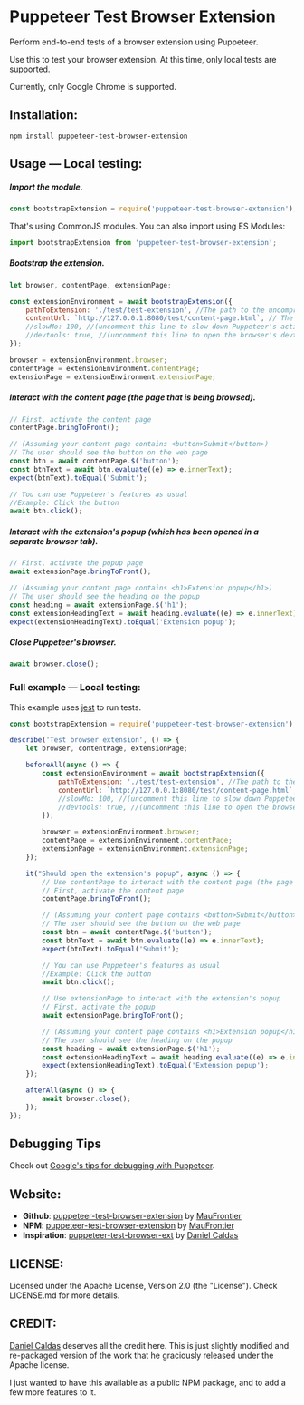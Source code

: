 # Puppeteer Test Browser Extension

Perform end-to-end tests of a browser extension using Puppeteer.

Use this to test your browser extension. At this time, only local tests are supported.

Currently, only Google Chrome is supported.

## Installation:

```shell
npm install puppeteer-test-browser-extension
```

## Usage — Local testing:

##### Import the module.

```javascript
const bootstrapExtension = require('puppeteer-test-browser-extension');
```

That's using CommonJS modules. You can also import using ES Modules:

```javascript
import bootstrapExtension from 'puppeteer-test-browser-extension';
```

##### Bootstrap the extension.

```javascript
let browser, contentPage, extensionPage;

const extensionEnvironment = await bootstrapExtension({
	pathToExtension: './test/test-extension', //The path to the uncompressed extension's folder. It shouldn't be a ZIP file.
	contentUrl: `http://127.0.0.1:8080/test/content-page.html`, // The URL of the content page that is being browsed
	//slowMo: 100, //(uncomment this line to slow down Puppeteer's actions)
	//devtools: true, //(uncomment this line to open the browser's devtools)
});

browser = extensionEnvironment.browser;
contentPage = extensionEnvironment.contentPage;
extensionPage = extensionEnvironment.extensionPage;
```

##### Interact with the content page (the page that is being browsed).

```javascript
// First, activate the content page
contentPage.bringToFront();

// (Assuming your content page contains <button>Submit</button>)
// The user should see the button on the web page
const btn = await contentPage.$('button');
const btnText = await btn.evaluate((e) => e.innerText);
expect(btnText).toEqual('Submit');

// You can use Puppeteer's features as usual
//Example: Click the button
await btn.click();
```

##### Interact with the extension's popup (which has been opened in a separate browser tab).

```javascript
// First, activate the popup page
await extensionPage.bringToFront();

// (Assuming your content page contains <h1>Extension popup</h1>)
// The user should see the heading on the popup
const heading = await extensionPage.$('h1');
const extensionHeadingText = await heading.evaluate((e) => e.innerText);
expect(extensionHeadingText).toEqual('Extension popup');
```

##### Close Puppeteer's browser.

```javascript
await browser.close();
```

### Full example — Local testing:

This example uses [jest](https://www.npmjs.com/package/jest) to run tests.

```javascript
const bootstrapExtension = require('puppeteer-test-browser-extension');

describe('Test browser extension', () => {
	let browser, contentPage, extensionPage;

	beforeAll(async () => {
		const extensionEnvironment = await bootstrapExtension({
			pathToExtension: './test/test-extension', //The path to the uncompressed extension's folder. It shouldn't be a ZIP file.
			contentUrl: `http://127.0.0.1:8080/test/content-page.html`, // The URL of the content page that is being browsed
			//slowMo: 100, //(uncomment this line to slow down Puppeteer's actions)
			//devtools: true, //(uncomment this line to open the browser's devtools)
		});

		browser = extensionEnvironment.browser;
		contentPage = extensionEnvironment.contentPage;
		extensionPage = extensionEnvironment.extensionPage;
	});

	it("Should open the extension's popup", async () => {
		// Use contentPage to interact with the content page (the page that is being browsed)
		// First, activate the content page
		contentPage.bringToFront();

		// (Assuming your content page contains <button>Submit</button>)
		// The user should see the button on the web page
		const btn = await contentPage.$('button');
		const btnText = await btn.evaluate((e) => e.innerText);
		expect(btnText).toEqual('Submit');

		// You can use Puppeteer's features as usual
		//Example: Click the button
		await btn.click();

		// Use extensionPage to interact with the extension's popup
		// First, activate the popup
		await extensionPage.bringToFront();

		// (Assuming your content page contains <h1>Extension popup</h1>)
		// The user should see the heading on the popup
		const heading = await extensionPage.$('h1');
		const extensionHeadingText = await heading.evaluate((e) => e.innerText);
		expect(extensionHeadingText).toEqual('Extension popup');
	});

	afterAll(async () => {
		await browser.close();
	});
});
```

## Debugging Tips

Check out [Google's tips for debugging with Puppeteer](https://developers.google.com/web/tools/puppeteer/debugging).

## Website:

- **Github**: [puppeteer-test-browser-extension](https://github.com/maufrontier/puppeteer-test-browser-extension) by [MauFrontier](https://github.com/maufrontier)
- **NPM**: [puppeteer-test-browser-extension](https://www.npmjs.com/package/puppeteer-test-browser-extension) by [MauFrontier](https://www.npmjs.com/~maufrontier)
- **Inspiration**: [puppeteer-test-browser-ext](https://github.com/tweak-extension/puppeteer-test-browser-ext) by [Daniel Caldas](https://github.com/danielcaldas)

## LICENSE:

Licensed under the Apache License, Version 2.0 (the "License"). Check LICENSE.md for more details.

## CREDIT:

[Daniel Caldas](https://github.com/danielcaldas) deserves all the credit here. This is just slightly modified and re-packaged version of the work that he graciously released under the Apache license.

I just wanted to have this available as a public NPM package, and to add a few more features to it.
